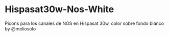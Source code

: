 # Hispasat30w-Nos-White
Picons para los canales de NOS en Hispasat 30w, color sobre fondo blanco by @meliosolo
